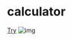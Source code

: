 # calculator
<a href="http://127.0.0.1:5500/cal.html">Try</a>
![img](https://github.com/Kavishhumane/calculator/assets/67945266/b9710de7-152c-4242-9c27-cb646196ae23)


